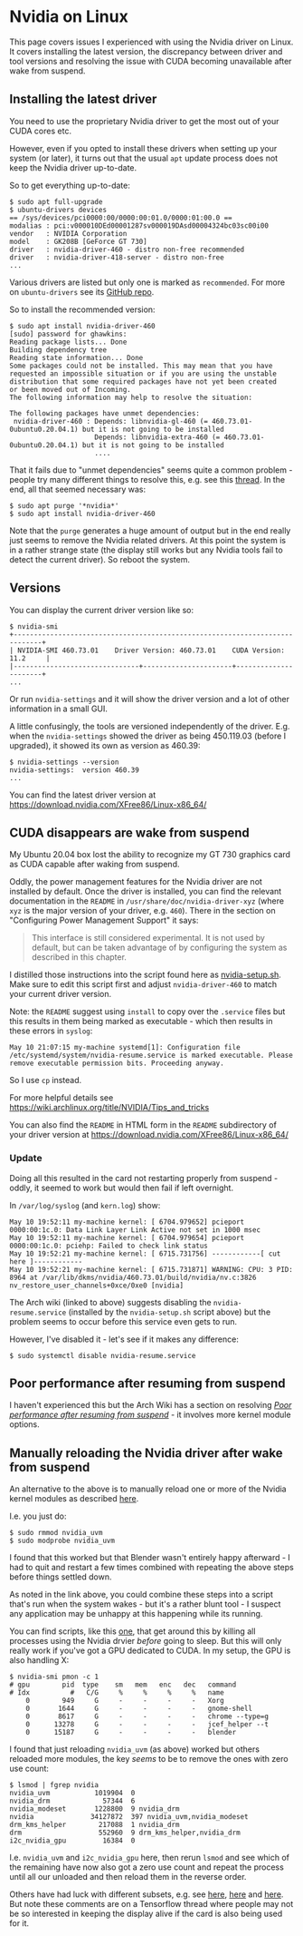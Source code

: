 Nvidia on Linux
===============

This page covers issues I experienced with using the Nvidia driver on Linux. It covers installing the latest version, the discrepancy between driver and tool versions and resolving the issue with CUDA becoming unavailable after wake from suspend.

Installing the latest driver
----------------------------

You need to use the proprietary Nvidia driver to get the most out of your CUDA cores etc.

However, even if you opted to install these drivers when setting up your system (or later), it turns out that the usual `apt` update process does not keep the Nvidia driver up-to-date.

So to get everything up-to-date:

    $ sudo apt full-upgrade
    $ ubuntu-drivers devices
    == /sys/devices/pci0000:00/0000:00:01.0/0000:01:00.0 ==
    modalias : pci:v000010DEd00001287sv000019DAsd00004324bc03sc00i00
    vendor   : NVIDIA Corporation
    model    : GK208B [GeForce GT 730]
    driver   : nvidia-driver-460 - distro non-free recommended
    driver   : nvidia-driver-418-server - distro non-free
    ...

Various drivers are listed but only one is marked as `recommended`. For more on `ubuntu-drivers` see its [GitHub repo](https://github.com/tseliot/ubuntu-drivers-common).

So to install the recommended version:

    $ sudo apt install nvidia-driver-460
    [sudo] password for ghawkins: 
    Reading package lists... Done
    Building dependency tree       
    Reading state information... Done
    Some packages could not be installed. This may mean that you have
    requested an impossible situation or if you are using the unstable
    distribution that some required packages have not yet been created
    or been moved out of Incoming.
    The following information may help to resolve the situation:

    The following packages have unmet dependencies:
     nvidia-driver-460 : Depends: libnvidia-gl-460 (= 460.73.01-0ubuntu0.20.04.1) but it is not going to be installed
                         Depends: libnvidia-extra-460 (= 460.73.01-0ubuntu0.20.04.1) but it is not going to be installed
                         ....

That it fails due to "unmet dependencies" seems quite a common problem - people try many different things to resolve this, e.g. see this [thread](https://forums.linuxmint.com/viewtopic.php?t=281922). In the end, all that seemed necessary was:

    $ sudo apt purge '*nvidia*'
    $ sudo apt install nvidia-driver-460

Note that the `purge` generates a huge amount of output but in the end really just seems to remove the Nvidia related drivers. At this point the system is in a rather strange state (the display still works but any Nvidia tools fail to detect the current driver). So reboot the system.

Versions
--------

You can display the current driver version like so:

    $ nvidia-smi
    +-----------------------------------------------------------------------------+
    | NVIDIA-SMI 460.73.01    Driver Version: 460.73.01    CUDA Version: 11.2     |
    |-------------------------------+----------------------+----------------------+
    ...

Or run `nvidia-settings` and it will show the driver version and a lot of other information in a small GUI.

A little confusingly, the tools are versioned independently of the driver. E.g. when the `nvidia-settings` showed the driver as being 450.119.03 (before I upgraded), it showed its own as version as 460.39:

    $ nvidia-settings --version
    nvidia-settings:  version 460.39
    ...

You can find the latest driver version at <https://download.nvidia.com/XFree86/Linux-x86_64/>

CUDA disappears are wake from suspend
-------------------------------------

My Ubuntu 20.04 box lost the ability to recognize my GT 730 graphics card as CUDA capable after waking from suspend.

Oddly, the power management features for the Nvidia driver are not installed by default. Once the driver is installed, you can find the relevant documentation in the `README` in `/usr/share/doc/nvidia-driver-xyz` (where `xyz` is the major version of your driver, e.g. `460`). There in the section on "Configuring Power Management Support" it says:

> This interface is still considered experimental. It is not used by default, but can be taken advantage of by configuring the system as described in this chapter.

I distilled those instructions into the script found here as [nvidia-setup.sh](nvidia-setup.sh). Make sure to edit this script first and adjust `nvidia-driver-460` to match your current driver version.

Note: the `README` suggest using `install` to copy over the `.service` files but this results in them being marked as executable - which then results in these errors in `syslog`:

```
May 10 21:07:15 my-machine systemd[1]: Configuration file /etc/systemd/system/nvidia-resume.service is marked executable. Please remove executable permission bits. Proceeding anyway.
```

So I use `cp` instead.

For more helpful details see <https://wiki.archlinux.org/title/NVIDIA/Tips_and_tricks>

You can also find the `README` in HTML form in the `README` subdirectory of your driver version at <https://download.nvidia.com/XFree86/Linux-x86_64/>

### Update

Doing all this resulted in the card not restarting properly from suspend - oddly, it seemed to work but would then fail if left overnight.

In `/var/log/syslog` (and `kern.log`) show:

```
May 10 19:52:11 my-machine kernel: [ 6704.979652] pcieport 0000:00:1c.0: Data Link Layer Link Active not set in 1000 msec
May 10 19:52:11 my-machine kernel: [ 6704.979654] pcieport 0000:00:1c.0: pciehp: Failed to check link status
May 10 19:52:21 my-machine kernel: [ 6715.731756] ------------[ cut here ]------------
May 10 19:52:21 my-machine kernel: [ 6715.731871] WARNING: CPU: 3 PID: 8964 at /var/lib/dkms/nvidia/460.73.01/build/nvidia/nv.c:3826 nv_restore_user_channels+0xce/0xe0 [nvidia]
```

The Arch wiki (linked to above) suggests disabling the `nvidia-resume.service` (installed by the `nvidia-setup.sh` script above) but the problem seems to occur before this service even gets to run.

However, I've disabled it - let's see if it makes any difference:

    $ sudo systemctl disable nvidia-resume.service

Poor performance after resuming from suspend
--------------------------------------------

I haven't experienced this but the Arch Wiki has a section on resolving [_Poor performance after resuming from suspend_](https://wiki.archlinux.org/title/NVIDIA/Troubleshooting#Poor_performance_after_resuming_from_suspend) - it involves more kernel module options.

Manually reloading the Nvidia driver after wake from suspend
------------------------------------------------------------

An alternative to the above is to manually reload one or more of the Nvidia kernel modules as described [here](https://forums.fast.ai/t/cuda-lib-not-working-after-suspend-on-ubuntu-16-04/3546).

I.e. you just do:

    $ sudo rmmod nvidia_uvm
    $ sudo modprobe nvidia_uvm

I found that this worked but that Blender wasn't entirely happy afterward - I had to quit and restart a few times combined with repeating the above steps before things settled down.

As noted in the link above, you could combine these steps into a script that's run when the system wakes - but it's a rather blunt tool - I suspect any application may be unhappy at this happening while its running.

You can find scripts, like this [one](https://github.com/tensorflow/tensorflow/issues/5777#issuecomment-340419774), that get around this by killing all processes using the Nvidia drvier _before_ going to sleep. But this will only really work if you've got a GPU dedicated to CUDA. In my setup, the GPU is also handling X:

    $ nvidia-smi pmon -c 1
    # gpu        pid  type    sm   mem   enc   dec   command
    # Idx          #   C/G     %     %     %     %   name
        0        949     G     -     -     -     -   Xorg           
        0       1644     G     -     -     -     -   gnome-shell    
        0       8617     G     -     -     -     -   chrome --type=g
        0      13278     G     -     -     -     -   jcef_helper --t
        0      15187     G     -     -     -     -   blender

I found that just reloading `nvidia_uvm` (as above) worked but others reloaded more modules, the key _seems_ to be to remove the ones with zero use count:

    $ lsmod | fgrep nvidia
    nvidia_uvm           1019904  0
    nvidia_drm             57344  6
    nvidia_modeset       1228800  9 nvidia_drm
    nvidia              34127872  397 nvidia_uvm,nvidia_modeset
    drm_kms_helper        217088  1 nvidia_drm
    drm                   552960  9 drm_kms_helper,nvidia_drm
    i2c_nvidia_gpu         16384  0

I.e. `nvidia_uvm` and `i2c_nvidia_gpu` here, then rerun `lsmod` and see which of the remaining have now also got a zero use count and repeat the process until all our unloaded and then reload them in the reverse order.

Others have had luck with different subsets, e.g. see [here](https://github.com/tensorflow/tensorflow/issues/5777#issuecomment-301058363), [here](https://github.com/tensorflow/tensorflow/issues/5777#issuecomment-304442181) and [here](https://github.com/tensorflow/tensorflow/issues/5777#issuecomment-312679773). But note these comments are on a Tensorflow thread where people may not be so interested in keeping the display alive if the card is also being used for it.
